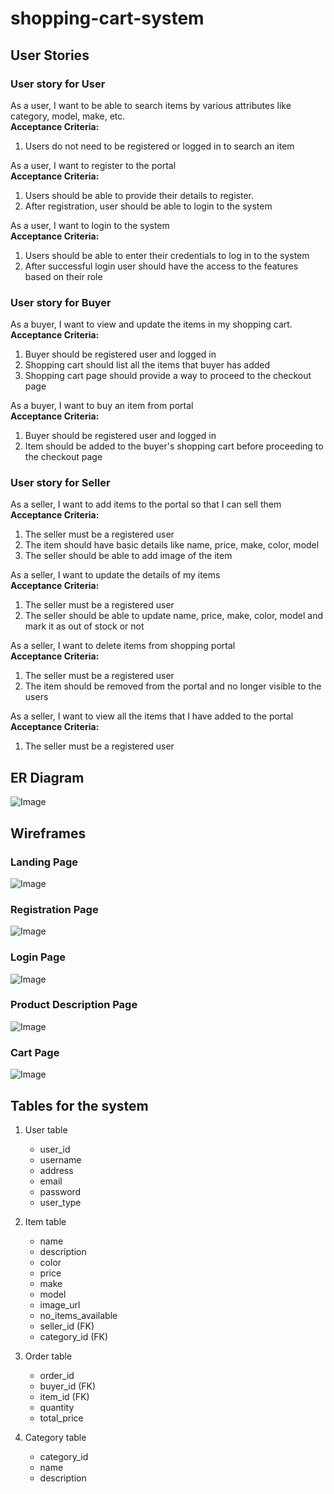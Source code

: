 # shopping-cart-system

## User Stories

### User story for User

As a user, I want to be able to search items by various attributes like category, model, make, etc.\
**Acceptance Criteria:**
1. Users do not need to be registered or logged in to search an item

As a user, I want to register to the portal\
**Acceptance Criteria:**

1. Users should be able to provide their details to register.
2. After registration, user should be able to login to the system

As a user, I want to login to the system\
**Acceptance Criteria:**

1. Users should be able to enter their credentials to log in to the system
2. After successful login user should have the access to the features based on their role

### User story for Buyer

As a buyer, I want to view and update the items in my shopping cart.\
**Acceptance Criteria:**

1. Buyer should be registered user and logged in
2. Shopping cart should list all the items that buyer has added
3. Shopping cart page should provide a way to proceed to the checkout page

As a buyer, I want to buy an item from portal\
**Acceptance Criteria:**

1. Buyer should be registered user and logged in
2. Item should be added to the buyer's shopping cart before proceeding to the checkout page

### User story for Seller

As a seller, I want to add items to the portal so that I can sell them\
**Acceptance Criteria:**

1. The seller must be a registered user
2. The item should have basic details like name, price, make, color, model
3. The seller should be able to add image of the item

As a seller, I want to update the details of my items\
**Acceptance Criteria:**

1. The seller must be a registered user
2. The seller should be able to update name, price, make, color, model and mark it as out of stock or not

As a seller, I want to delete items from shopping portal\
**Acceptance Criteria:**

1. The seller must be a registered user
2. The item should be removed from the portal and no longer visible to the users

As a seller, I want to view all the items that I have added to the portal\
**Acceptance Criteria:**

1. The seller must be a registered user







## ER Diagram
![Image](ER_diagram.drawio.svg "ER")

## Wireframes

### Landing Page
![Image](landingPage.jpg "landing-page")

### Registration Page
![Image](registrationPage.jpg "registration-page")

### Login Page
![Image](loginPage.jpg "login-page")

### Product Description Page
![Image](productDescriptionPage.jpg "product-description-page")

### Cart Page
![Image](cartPage.jpg "cart-page")


## Tables for the system

1. User table
    * user_id
    * username
    * address
    * email
    * password
    * user_type
    
2. Item table
    * name
    * description
    * color
    * price
    * make
    * model
    * image_url
    * no_items_available
    * seller_id (FK)
    * category_id (FK)

3. Order table
    * order_id
    * buyer_id (FK)
    * item_id (FK)
    * quantity
    * total_price

4. Category table
    * category_id
    * name
    * description